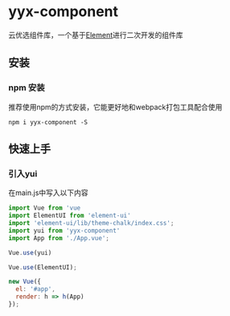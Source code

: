 # yyx-component

云优选组件库，一个基于[Element](https://element.eleme.cn/#/zh-CN)进行二次开发的组件库

## 安装
### npm 安装
推荐使用npm的方式安装，它能更好地和webpack打包工具配合使用

```node
npm i yyx-component -S 
```

## 快速上手
### 引入yui
在main.js中写入以下内容
```js
import Vue from 'vue
import ElementUI from 'element-ui'
import 'element-ui/lib/theme-chalk/index.css';
import yui from 'yyx-component'
import App from './App.vue';

Vue.use(yui)

Vue.use(ElementUI);

new Vue({
  el: '#app',
  render: h => h(App)
});
```